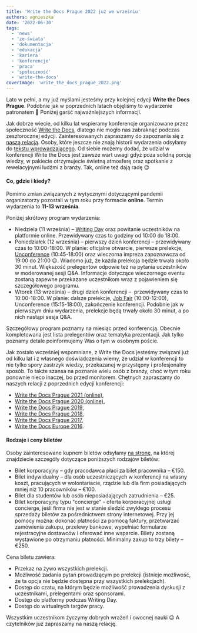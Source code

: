 ```yaml
---
title: 'Write the Docs Prague 2022 już we wrześniu'
authors: agnieszka
date: '2022-06-30'
tags:
  - 'news'
  - 'ze-świata'
  - 'dokumentacja'
  - 'edukacja'
  - 'kariera'
  - 'konferencje'
  - 'praca'
  - 'społeczność'
  - 'write-the-docs'
coverImage: 'write_the_docs_prague_2022.png'
---
```


Lato w pełni, a my już myślami jesteśmy przy kolejnej edycji **Write the Docs
Prague**. Podobnie jak w poprzednich latach objęliśmy to wydarzenie patronatem
🙂 Poniżej garść najważniejszych informacji.

<!--truncate-->

Jak dobrze wiecie, od kilku lat wspieramy konferencje organizowane przez
społeczność [Write the Docs](https://www.writethedocs.org/), dlatego nie mogło
nas zabraknąć podczas zeszłorocznej edycji. Zainteresowanych zapraszamy do
zapoznania się z
[naszą relacją](http://techwriter.pl/relacja-z-konferenecji-write-the-docs-prague-2021/).
Osoby, które jeszcze nie znają historii wydarzenia odsyłamy
do [tekstu wprowadzającego](http://techwriter.pl/poznajcie-write-the-docs-europe/).
Od siebie możemy dodać, że udział w konferencji Write the Docs jest zawsze wart
uwagi gdyż poza solidną porcją wiedzy, w pakiecie otrzymujecie świetną atmosferę
oraz spotkanie z rewelacyjnymi ludźmi z branży. Tak, online też dają radę 😉

#### Co, gdzie i kiedy?

Pomimo zmian związanych z wytycznymi dotyczącymi pandemii organizatorzy
pozostali w tym roku przy formacie **online**. Termin wydarzenia to **11-13
września**.

Poniżej skrótowy program wydarzenia:

- Niedziela (11 września) –
  [Writing Day](https://www.writethedocs.org/conf/prague/2022/writing-day/) oraz
  powitanie uczestników na platformie online. Przewidywany czas to godziny od
  10:00 do 18:00.
- Poniedziałek (12 września) – pierwszy dzień konferencji – przewidywany czas to
  10:00-18:00. W planie: oficjalne otwarcie, pierwsze prelekcje,
  [Unconference](https://www.writethedocs.org/conf/prague/2022/unconference/)
  (10:45-18:00) oraz wieczorna impreza zapoznawcza od 19:00 do 21:00 😉. Wiadomo
  już, że każda prelekcja będzie trwała około 30 minut. Większość prelegentów
  odpowie też na pytania uczestników w moderowanej sesji Q&A. Informacje
  dotyczące wieczornego eventu zostaną zapewne przekazane uczestnikom wraz z
  pojawieniem się szczegółowego programu.
- Wtorek (13 września) – drugi dzień konferencji –  przewidywany czas to
  10:00-18:00. W planie: dalsze prelekcje,
  [Job Fair](https://www.writethedocs.org/conf/prague/2022/job-fair/)
  (10:00-12:00), Unconference (15:15-18:00), zakończenie konferencji. Podobnie
  jak w pierwszym dniu wydarzenia, prelekcje będą trwały około 30 minut, a po
  nich nastąpi sesja Q&A.

Szczegółowy program poznamy na miesiąc przed konferencją. Obecnie kompletowana
jest lista prelegentów oraz tematyka prezentacji. Jak tylko poznamy detale
poinformujemy Was o tym w osobnym poście.

Jak zostało wcześniej wspomniane, z Write the Docs jesteśmy związani już od
kilku lat i z własnego doświadczenia wiemy, że udział w konferencji to nie tylko
spory zastrzyk wiedzy, przekazanej w przystępny i profesjonalny sposób. To także
szansa na poznanie wielu osób z branży, choć w tym roku ponownie nieco inaczej,
bo przed monitorem. Chętnych zapraszamy do naszych relacji z poprzednich edycji
konferencji:

- [Write the Docs Prague 2021 (online)](http://techwriter.pl/relacja-z-konferenecji-write-the-docs-prague-2021/),
- [Write the Docs Prague 2020 (online)](http://techwriter.pl/relacja-z-write-the-docs-prague-2020-online/),
- [Write the Docs Prague 2019](http://techwriter.pl/nasza-relacja-z-write-the-docs-prague-2019/),
- [Write the Docs Prague 2018](http://techwriter.pl/write-the-docs-prague-2018-relacja/),
- [Write the Docs Prague 2017](http://techwriter.pl/write-the-docs-prague-2017-relacja/),
- [Write the Docs Europe 2016](http://techwriter.pl/write-the-docs-europe-2016-relacja/).

#### Rodzaje i ceny biletów

Osoby zainteresowane kupnem biletów
odsyłamy [na stronę](https://www.writethedocs.org/conf/prague/2022/tickets/), na
której znajdziecie szczegóły dotyczące poniższych rodzajów biletów:

- Bilet korporacyjny – gdy pracodawca płaci za bilet pracownika – €150.
- Bilet indywidualny – dla osób uczestniczących w konferencji na własny koszt,
  pracujących w wolontariacie, rządzie lub dla firm posiadających mniej niż 10
  pracowników – €100.
- Bilet dla studentów lub osób nieposiadających zatrudnienia – €25.
- Bilet korporacyjny typu "concierge" - oferta korporacyjnej usługi concierge,
  jeśli firma nie jest w stanie śledzić zwykłego procesu sprzedaży biletów za
  pośrednictwem strony internetowej. Przy jej pomocy można: dokonać płatności za
  pomocą faktury, przetwarzać zamówienia zakupu, przelewy bankowe, wypełniać
  formularze rejestracyjne dostawców i oferować inne wsparcie. Bilety zostaną
  wystawione po otrzymaniu płatności. Minimalny zakup to trzy bilety – €250.

Cena biletu zawiera:

- Przekaz na żywo wszystkich prelekcji.
- Możliwość zadania pytań prowadzącym po prelekcji (istnieje możliwość, że ta
  opcja nie będzie dostępna przy wszystkich prelekcjach).
- Dostęp do czatu, na którym będzie możliwość prowadzenia dyskusji z
  uczestnikami, prelegentami oraz sponsorami.
- Dostęp do platformy podczas Writing Day.
- Dostęp do wirtualnych targów pracy.

Wszystkim uczestnikom życzymy dobrych wrażeń i owocnej nauki 😉 A czytelników
już zapraszamy na naszą relację.
